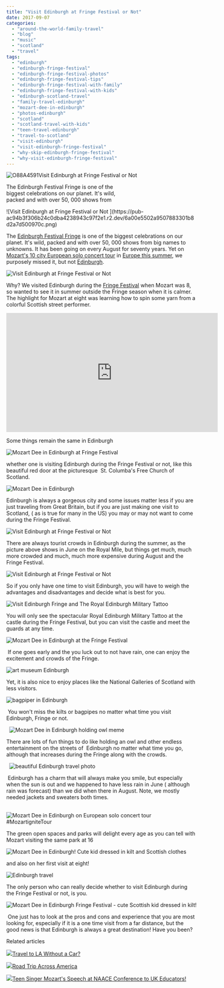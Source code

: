 ```yaml
---
title: "Visit Edinburgh at Fringe Festival or Not"
date: 2017-09-07
categories: 
  - "around-the-world-family-travel"
  - "blog"
  - "music"
  - "scotland"
  - "travel"
tags: 
  - "edinburgh"
  - "edinburgh-fringe-festival"
  - "edinburgh-fringe-festival-photos"
  - "edinburgh-fringe-festival-tips"
  - "edinburgh-fringe-festival-with-family"
  - "edinburgh-fringe-festival-with-kids"
  - "edinburgh-scotland-travel"
  - "family-travel-edinburgh"
  - "mozart-dee-in-edinburgh"
  - "photos-edinburgh"
  - "scotland"
  - "scotland-travel-with-kids"
  - "teen-travel-edinburgh"
  - "travel-to-scotland"
  - "visit-edinburgh"
  - "visit-edinburgh-fringe-festival"
  - "why-skip-edinburgh-fringe-festival"
  - "why-visit-edinburgh-fringe-festival"
---
```


![O88A4591](https://pub-ac94b3f306b24c0dba4238943c97f2e1.r2.dev/6a00e5502a9507883301b7c91cd99f970b-scaled-1.jpg)Visit Edinburgh at Fringe Festival or Not  
  
The Edinburgh Festival Fringe is one of the  
biggest celebrations on our planet. It's wild,  
packed and with over 50, 000 shows from

<!--more--> ![Visit Edinburgh at Fringe Festival or Not ](https://pub-ac94b3f306b24c0dba4238943c97f2e1.r2.dev/6a00e5502a9507883301b8d2a7d500970c.png)  
  
The [Edinburgh Festival Fringe](http://soultravelers3new.local/2011/05/family-travel-scotland-edinburgh-festival-photo.html "Family travel Edinburgh Fringe Festival ") is one of the biggest celebrations on our planet. It's wild, packed and with over 50, 000 shows from big names to unknowns. It has been going on every August for seventy years. Yet on [Mozart's 10 city European solo concert tour](http://soultravelers3new.local/2017/06/mozartignitetour-in-europe-mozart-dees-keynote-speech.html "#MozartIgniteTour Mozart Dee Europe tour") in [Europe this summer](http://soultravelers3new.local/2017/05/best-of-europe-summer-trip-.html#more "Europe travel in summer tips"), we purposely missed it, but not [Edinburgh](http://soultravelers3new.local/2010/06/family-travel-scotland-edinburgh-funny-sign-souvenir-shop-edinburgh-festival-camping.html "Visit Edinburgh with kids").   
  
![Visit Edinburgh at Fringe Festival or Not ](https://pub-ac94b3f306b24c0dba4238943c97f2e1.r2.dev/6a00e5502a9507883301b8d2a7d602970c.png)  
  
Why? We visited Edinburgh during the [Fringe Festival](https://www.edfringe.com "Fringe Festival Edinburgh") when Mozart was 8, so wanted to see it in summer outside the Fringe season when it is calmer. The highlight for Mozart at eight was learning how to spin some yarn from a colorful Scottish street performer.   
  

<iframe allowfullscreen src="https://www.youtube.com/embed/R-jwBGqJ9zY" height="315" frameborder="0" width="560"></iframe>

  
  
Some things remain the same in Edinburgh  
  
![Mozart Dee in Edinburgh at Fringe Festival](https://pub-ac94b3f306b24c0dba4238943c97f2e1.r2.dev/6a00e5502a9507883301b7c91d6a4f970b.png)  
  
whether one is visiting Edinburgh during the Fringe Festival or not, like this beautiful red door at the picturesque  St. Columba's Free Church of Scotland.   
  
![Mozart Dee in Edinburgh](https://pub-ac94b3f306b24c0dba4238943c97f2e1.r2.dev/6a00e5502a9507883301bb09c0a4b1970d.png)  
  
Edinburgh is always a gorgeous city and some issues matter less if you are just traveling from Great Britain, but if you are just making one visit to Scotland, ( as is true for many in the US) you may or may not want to come during the Fringe Festival.  
  
![Visit Edinburgh at Fringe Festival or Not ](https://pub-ac94b3f306b24c0dba4238943c97f2e1.r2.dev/6a00e5502a9507883301b7c91d6c4a970b.png)  
  
There are always tourist crowds in Edinburgh during the summer, as the picture above shows in June on the Royal Mile, but things get much, much more crowded and much, much more expensive during August and the Fringe Festival.   
  
![Visit Edinburgh at Fringe Festival or Not ](https://pub-ac94b3f306b24c0dba4238943c97f2e1.r2.dev/6a00e5502a9507883301b7c91d6c92970b.png)  
  
So if you only have one time to visit Edinburgh, you will have to weigh the advantages and disadvantages and decide what is best for you.   
  
![Visit Edinburgh Fringe and The Royal Edinburgh Military Tattoo ](https://pub-ac94b3f306b24c0dba4238943c97f2e1.r2.dev/6a00e5502a9507883301b7c91d6e6f970b.png)  
  
You will only see the spectacular Royal Edinburgh Military Tattoo at the castle during the Fringe Festival, but you can visit the castle and meet the guards at any time.   
  
![Mozart Dee in Edinburgh at the Fringe Festival ](https://pub-ac94b3f306b24c0dba4238943c97f2e1.r2.dev/6a00e5502a9507883301bb09c0ac07970d.png)  
  
 If one goes early and the you luck out to not have rain, one can enjoy the excitement and crowds of the Fringe.   
  
![art museum Edinburgh ](https://pub-ac94b3f306b24c0dba4238943c97f2e1.r2.dev/6a00e5502a9507883301b8d2a7dc79970c.png)  
  
Yet, it is also nice to enjoy places like the National Galleries of Scotland with less visitors.

![bagpiper in Edinburgh](https://pub-ac94b3f306b24c0dba4238943c97f2e1.r2.dev/6a00e5502a9507883301b7c91d71cc970b.png)

 You won't miss the kilts or bagpipes no matter what time you visit Edinburgh, Fringe or not. 

  ![Mozart Dee in Edinburgh holding owl meme ](https://pub-ac94b3f306b24c0dba4238943c97f2e1.r2.dev/6a00e5502a9507883301bb09c0c137970d.png)

There are lots of fun things to do like holding an owl and other endless entertainment on the streets of  Edinburgh no matter what time you go, although that increases during the Fringe along with the crowds.   

  ![beautiful Edinburgh travel photo](https://pub-ac94b3f306b24c0dba4238943c97f2e1.r2.dev/6a00e5502a9507883301bb09c0c352970d.png)

 Edinburgh has a charm that will always make you smile, but especially when the sun is out and we happened to have less rain in June ( although rain was forecast) than we did when there in August. Note, we mostly needed jackets and sweaters both times. 

  ![Mozart Dee in Edinburgh on European solo concert tour #MozartigniteTour ](https://pub-ac94b3f306b24c0dba4238943c97f2e1.r2.dev/6a00e5502a9507883301bb09c0c39d970d.png)

The green open spaces and parks will delight every age as you can tell with Mozart visiting the same park at 16   
  
![Mozart Dee in Edinburgh! Cute kid dressed in kilt and Scottish clothes](https://pub-ac94b3f306b24c0dba4238943c97f2e1.r2.dev/6a00e5502a9507883301b8d2a7f6c7970c.png)  
  
and also on her first visit at eight!   
  
![Edinburgh travel ](https://pub-ac94b3f306b24c0dba4238943c97f2e1.r2.dev/6a00e5502a9507883301b8d2a7f62f970c.png)  
  
The only person who can really decide whether to visit Edinburgh during the Fringe Festival or not, is you.   
  
![Mozart Dee in Edinburgh Fringe Festival - cute Scottish kid dressed in kilt!](https://pub-ac94b3f306b24c0dba4238943c97f2e1.r2.dev/6a00e5502a9507883301b7c91d88dc970b.png)  
  

 One just has to look at the pros and cons and experience that you are most looking for, especially if it is a one time visit from a far distance, but the good news is that Edinburgh is always a great destination! Have you been?   
  
  

Related articles

[![](http://i.zemanta.com/355703992_80_80.jpg)](http://soultravelers3new.local/2015/08/travel-to-la-without-a-car-.html)[Travel to LA Without a Car?](http://soultravelers3new.local/2015/08/travel-to-la-without-a-car-.html)

[![](http://i.zemanta.com/354543600_80_80.jpg)](http://soultravelers3new.local/2015/07/road-trip-across-america.html)[Road Trip Across America](http://soultravelers3new.local/2015/07/road-trip-across-america.html)

[![](http://i.zemanta.com/341931598_80_80.jpg)](http://soultravelers3new.local/2015/05/teen-singer-mozarts-speech-at-naace-conference-to-uk-educators.html)[Teen Singer Mozart's Speech at NAACE Conference to UK Educators!](http://soultravelers3new.local/2015/05/teen-singer-mozarts-speech-at-naace-conference-to-uk-educators.html)
